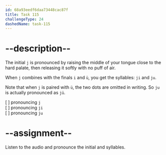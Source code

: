 ```yaml
---
id: 68a93eedf6daa73448cac87f
title: Task 115
challengeType: 24
dashedName: task-115
---
```


<!--SPEAKING-->

<!-- (Audio) A: j, ji, ju -->

# --description--

The initial `j` is pronounced by raising the middle of your tongue close to the hard palate, then releasing it softly with no puff of air.  

When `j` combines with the finals `i` and `ü`, you get the syllables: `ji` and `ju`.

Note that when `j` is paired with `ü`, the two dots are omitted in writing. So `ju` is actually pronounced as `jü`.

[ ] pronouncing `j`  
[ ] pronouncing `ji`  
[ ] pronouncing `ju`

# --assignment--

Listen to the audio and pronounce the initial and syllables.
